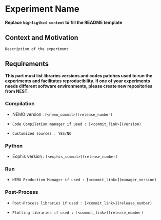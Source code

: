 # Experiment Name

**Replace `highligthed content` to fill the README template**

## Context and Motivation

`Description of the experiment`

## Requirements

**This part must list libraries versions and codes patches used to run the experiments and facilitates reproducibility.
If one of your experiments needs different software environments, please create new repositories from NEST.**

### Compilation

- NEMO version : `[<nemo_commit>](release_number)`

- `Code Compilation manager if used : [<commit_link>](Version)`

- `Customized sources : YES/NO`


### Python

- Eophis version : `[<eophis_commit>](release_number)`


### Run

- `NEMO Production Manager if used : [<commit_link>](manager_version)`


### Post-Process

- `Post-Process libraries if used : [<commit_link>](release_number)`
  
- `Plotting libraries if used : [<commit_link>](release_number)`

